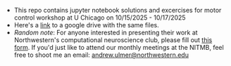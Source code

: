 * This repo contains jupyter notebook solutions and excercises for motor control workshop at U Chicago on 10/15/2025 - 10/17/2025
* Here's a [link](https://drive.google.com/drive/folders/1D_XZNgd-Zgy0t8KiiKc5MsWS8GDtuVFk?usp=drive_link) to a google drive with the same files.
* _Random note_: For anyone interested in presenting their work at Northwestern's computational neuroscience club, please fill out [this form](https://docs.google.com/forms/d/e/1FAIpQLSesNePJUiYk3lF6CgEee0bEeJwr9BCZ1E5NLz-VyvGbvqdUPw/viewform). If you'd just like to attend our monthly meetings at the NITMB, feel free to shoot me an email: andrew.ulmer@northwestern.edu
